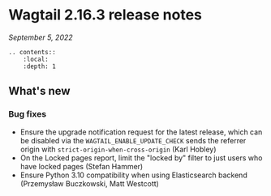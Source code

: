 # Wagtail 2.16.3 release notes

_September 5, 2022_

```eval-rst
.. contents::
    :local:
    :depth: 1
```

## What's new

### Bug fixes

 * Ensure the upgrade notification request for the latest release, which can be disabled via the `WAGTAIL_ENABLE_UPDATE_CHECK` sends the referrer origin with `strict-origin-when-cross-origin` (Karl Hobley)
 * On the Locked pages report, limit the "locked by" filter to just users who have locked pages (Stefan Hammer)
 * Ensure Python 3.10 compatibility when using Elasticsearch backend (Przemysław Buczkowski, Matt Westcott)
